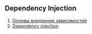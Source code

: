 ## Dependency Injection

1. [Основы внедрения зависимостей](https://habr.com/ru/post/434380/)
1. [Dependency injection](https://habr.com/ru/post/350068/)

